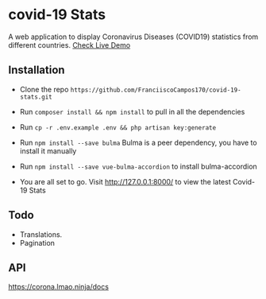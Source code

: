 # covid-19 Stats

A web application to display Coronavirus Diseases (COVID19) statistics from different countries. [Check Live Demo](https://quiet-wave-37742.herokuapp.com/)

## Installation
- Clone the repo `https://github.com/FranciiscoCampos170/covid-19-stats.git`
- Run `composer install && npm install` to pull in all the dependencies
- Run `cp -r .env.example .env && php artisan key:generate`
- Run `npm install --save bulma` Bulma is a peer dependency, you have to install it manually
- Run `npm install --save vue-bulma-accordion` to install bulma-accordion

- You are all set to go. Visit http://127.0.0.1:8000/ to view the latest Covid-19 Stats


## Todo
- Translations.
- Pagination

## API
https://corona.lmao.ninja/docs
